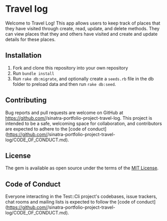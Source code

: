 
# Travel log

Welcome to Travel Log! This app allows users to keep track of places that they have visited through create, read, update, and delete methods. They can view places that they and others have visited and create and update details for these places.

## Installation

1. Fork and clone this repository into your own repository
2. Run `bundle install`
3. Run `rake db:migrate`, and optionally create a `seeds.rb` file in the db folder to preload data and then run `rake db:seed`.



## Contributing

Bug reports and pull requests are welcome on GitHub at https://github.com/<github username>/sinatra-portfolio-project-travel-log. This project is intended to be a safe, welcoming space for collaboration, and contributors are expected to adhere to the [code of conduct](https://github.com/<github username>/sinatra-portfolio-project-travel-log/CODE_OF_CONDUCT.md).


## License

The gem is available as open source under the terms of the [MIT License](https://opensource.org/licenses/MIT).

## Code of Conduct

Everyone interacting in the Test::Cli project's codebases, issue trackers, chat rooms and mailing lists is expected to follow the [code of conduct](https://github.com/<github username>/sinatra-portfolio-project-travel-log/CODE_OF_CONDUCT.md).
